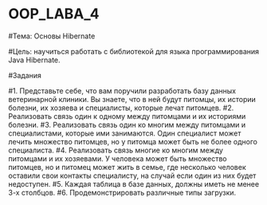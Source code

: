 # OOP_LABA_4
#Тема: Основы Hibernate

#Цель: научиться работать с библиотекой для языка программирования Java Hibernate.

#Задания

#1. Представьте себе, что вам поручили разработать базу данных ветеринарной клиники. Вы знаете, что в ней будут питомцы, их истории болезни, их хозяева и специалисты, которые лечат питомцев.
#2. Реализовать связь один к одному между питомцами и их историями болезни.
#3. Реализовать связь один ко многим между питомцами и специалистами, которые ими занимаются. Один специалист может лечить множество питомцев, но у питомца может быть не более одного специалиста.
#4. Реализовать связь многие ко многим между питомцами и их хозяевами. У человека может быть множество питомцев, но и питомец может жить в семье, где несколько человек оставили свои контакты специалисту, на случай если один из них будет недоступен.
#5. Каждая таблица в базе данных, должны иметь не менее 3-х столбцов.
#6. Продемонстрировать различные типы загрузки.
